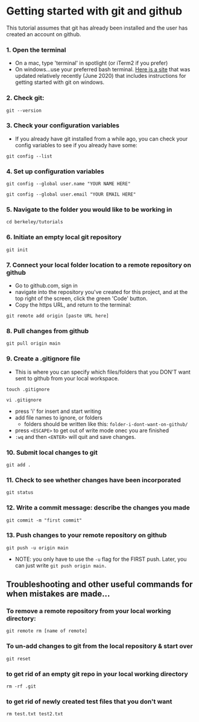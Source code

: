 # Getting started with git and github
This tutorial assumes that git has already been installed and the user has created an account on github. 

### 1. Open the terminal
- On a mac, type 'terminal' in spotlight (or iTerm2 if you prefer)
- On windows...use your preferred bash terminal. [Here is a site](https://www.computerhope.com/issues/ch001927.htm) that was updated relatively recently (June 2020) that includes instructions for getting started with git on windows. 

### 2. Check git:
`git --version`

### 3. Check your configuration variables
- If you already have git installed from a while ago, you can check your config variables to see if you already have some:  

`git config --list`

### 4. Set up configuration variables  

`git config --global user.name "YOUR NAME HERE"`  

`git config --global user.email "YOUR EMAIL HERE"`

### 5. Navigate to the folder you would like to be working in  

`cd berkeley/tutorials`

### 6. Initiate an empty local git repository  

`git init`

### 7. Connect your local folder location to a remote repository on github
- Go to github.com, sign in
- navigate into the repository you've created for this project, and at the top right of the screen, click the green 'Code' button. 
- Copy the https URL, and return to the terminal:  

`git remote add origin [paste URL here]`

### 8. Pull changes from github
`git pull origin main`  

### 9. Create a .gitignore file
- This is where you can specify which files/folders that you DON'T want sent to github from your local workspace.  

`touch .gitignore`  

`vi .gitignore`  

- press 'i' for insert and start writing
- add file names to ignore, or folders
	- folders should be written like this: `folder-i-dont-want-on-github/`
- press `<ESCAPE>` to get out of write mode onec you are finished
- `:wq` and then `<ENTER>` will quit and save changes.

### 10. Submit local changes to git
`git add .`  

### 11. Check to see whether changes have been incorporated
`git status`  

### 12. Write a commit message: describe the changes you made
`git commit -m "first commit"`  

### 13. Push changes to your remote repository on github
`git push -u origin main`  
- NOTE: you only have to use the `-u` flag for the FIRST push. Later, you can just write `git push origin main.`  

## Troubleshooting and other useful commands for when mistakes are made...
### To remove a remote repository from your local working directory:
`git remote rm [name of remote]`  

### To un-add changes to git from the local repository & start over
`git reset`

### to get rid of an empty git repo in your local working directory
`rm -rf .git`

### to get rid of newly created test files that you don't want
`rm test.txt test2.txt`